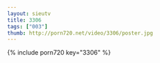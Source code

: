 ```yaml
--- 
layout: sieutv
title: 3306
tags: ["003"]
thumb: http://porn720.net/video/3306/poster.jpg
---
```

{% include porn720 key="3306" %} 
